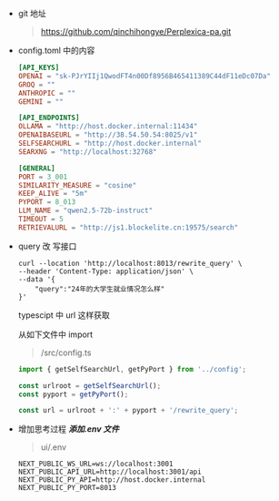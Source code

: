 - git 地址

  > https://github.com/qinchihongye/Perplexica-pa.git

- config.toml 中的内容

  ```toml
  [API_KEYS]
  OPENAI = "sk-PJrYIIj1QwodFT4n00Df8956B465411389C44dF11eDc07Da"
  GROQ = ""
  ANTHROPIC = ""
  GEMINI = ""

  [API_ENDPOINTS]
  OLLAMA = "http://host.docker.internal:11434"
  OPENAIBASEURL = "http://38.54.50.54:8025/v1"
  SELFSEARCHURL = "http://host.docker.internal"
  SEARXNG = "http://localhost:32768"

  [GENERAL]
  PORT = 3_001
  SIMILARITY_MEASURE = "cosine"
  KEEP_ALIVE = "5m"
  PYPORT = 8_013
  LLM_NAME = "qwen2.5-72b-instruct"
  TIMEOUT = 5
  RETRIEVALURL = "http://js1.blockelite.cn:19575/search"

  ```

- query 改 写接口

  ```shell
  curl --location 'http://localhost:8013/rewrite_query' \
  --header 'Content-Type: application/json' \
  --data '{
      "query":"24年的大学生就业情况怎么样"
  }'
  ```

  typescipt 中 url 这样获取

  从如下文件中 import

  > /src/config.ts

  ```typescript
  import { getSelfSearchUrl, getPyPort } from '../config';

  const urlroot = getSelfSearchUrl();
  const pyport = getPyPort();

  const url = urlroot + ':' + pyport + '/rewrite_query';
  ```

- 增加思考过程 **_添加.env 文件_**
  > ui/.env
  ```
  NEXT_PUBLIC_WS_URL=ws://localhost:3001
  NEXT_PUBLIC_API_URL=http://localhost:3001/api
  NEXT_PUBLIC_PY_API=http://host.docker.internal
  NEXT_PUBLIC_PY_PORT=8013
  ```
